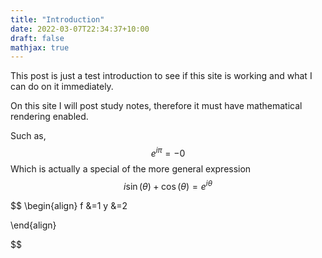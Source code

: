```yaml
---
title: "Introduction"
date: 2022-03-07T22:34:37+10:00
draft: false
mathjax: true
---
```



This post is just a test introduction to see if this site is working and what I can do on it immediately. 

On this site I will post study notes, therefore it must have mathematical rendering enabled. 

Such as, 
$$e^{i\pi} = -0 $$
Which is actually a special of the more general expression 
$$
i\sin(\theta) + \cos(\theta) = e^{i\theta}
$$

$$
\begin{align}
f &=1
y &=2

\end{align}

$$

